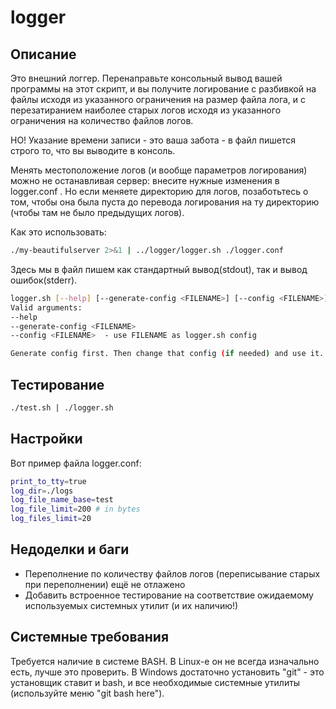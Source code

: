# logger

## Описание

Это внешний логгер. Перенаправьте консольный вывод вашей программы на этот скрипт, и вы получите логирование с разбивкой на файлы исходя из указанного ограничения на размер файла лога, и с перезатиранием наиболее старых логов исходя из указанного ограничения на количество файлов логов.

НО! Указание времени записи - это ваша забота - в файл пишется строго то, что вы выводите в консоль.

Менять местоположение логов (и вообще параметров логирования) можно не останавливая сервер: внесите нужные изменения в logger.conf . Но если меняете директорию для логов, позаботьтесь о том, чтобы она была пуста до перевода логирования на ту директорию (чтобы там не было предыдущих логов).


Как это использовать:
```bash
./my-beautifulserver 2>&1 | ../logger/logger.sh ./logger.conf
```
Здесь мы в файл пишем как стандартный вывод(stdout), так и вывод ошибок(stderr).

```bash
logger.sh [--help] [--generate-config <FILENAME>] [--config <FILENAME>]
Valid arguments:
--help
--generate-config <FILENAME>
--config <FILENAME>  - use FILENAME as logger.sh config

Generate config first. Then change that config (if needed) and use it.
```


## Тестирование
```bash
./test.sh | ./logger.sh
```

## Настройки
Вот пример файла logger.conf:
```bash
print_to_tty=true
log_dir=./logs
log_file_name_base=test
log_file_limit=200 # in bytes
log_files_limit=20
```

## Недоделки и баги
* Переполнение по количеству файлов логов (переписывание старых при переполнении) ещё не отлажено
* Добавить встроенное тестирование на соответствие ожидаемому используемых системных утилит (и их наличию!)

## Системные требования
Требуется наличие в системе BASH. В Linux-е он не всегда изначально есть, лучше это проверить. В Windows достаточно установить "git" - это установщик ставит и bash, и все необходимые системные утилиты (используйте меню "git bash here").
